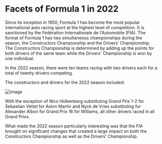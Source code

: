 # Facets of Formula 1 in 2022

Since its inception in 1950, Formula 1 has become the most popular international auto racing sport at the highest level of competition. It is sanctioned by the Fédération Internationale de l'Automobile (FIA). The format of Formula 1 has two simultaneous championships during the season, the Constructors Championship and the Drivers' Championship. The Constructors Championship is determined by adding up the points for both drivers of the same team while the Drivers' Championship is won by one individual. 

In the 2022 season, there were ten teams racing with two drivers each for a total of twenty drivers competing. 

The constructors and drivers for the 2022 season included:

![image](https://github.com/jaedagantulga/facets-of-formula-one/assets/69090315/e08cdc69-7b3e-4c53-91bc-a989c600d774)

With the exception of Nico Hülkenberg substituting Grand Prix 1-2 for Sebastian Vettel for Aston Martin and Nyck de Vries substituting for Alexander Albon for Grand Prix 16 for Williams, all other drivers raced in all Grand Prixs.

What made the 2022 season particularly interesting was that the FIA brought on significant changes that created a large impact on both the Constructors Championship as well as the Drivers' Championship.
